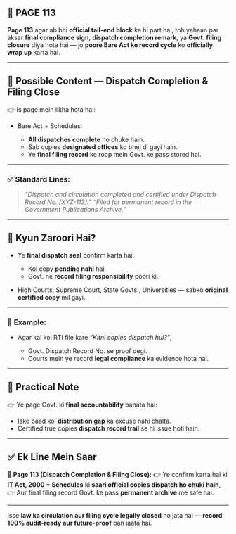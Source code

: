 ## 📄 **PAGE 113**

**Page 113** agar ab bhi **official tail-end block** ka hi part hai, toh yahaan par aksar **final compliance sign**, **dispatch completion remark**, ya **Govt. filing closure** diya hota hai — jo **poore Bare Act ke record cycle** ko **officially wrap up** karta hai.

---

## 🔹 **Possible Content — Dispatch Completion & Filing Close**

👉 Is page mein likha hota hai:

* Bare Act + Schedules:

  * **All dispatches complete** ho chuke hain.
  * Sab copies **designated offices** ko bhej di gayi hain.
  * Ye **final filing record** ke roop mein Govt. ke pass stored hai.

---

### ✅ **Standard Lines:**

> *“Dispatch and circulation completed and certified under Dispatch Record No. \[XYZ-113].”*
> *“Filed for permanent record in the Government Publications Archive.”*

---

## 🔹 **Kyun Zaroori Hai?**

* Ye **final dispatch seal** confirm karta hai:

  * Koi copy **pending nahi** hai.
  * Govt. ne **record filing responsibility** poori ki.
* High Courts, Supreme Court, State Govts., Universities — sabko **original certified copy** mil gayi.

---

### 🧩 **Example:**

* Agar kal koi RTI file kare *“Kitni copies dispatch hui?”*,

  * Govt. Dispatch Record No. se proof degi.
  * Courts mein ye record **legal compliance** ka evidence hota hai.

---

## 🔹 **Practical Note**

👉 Ye page Govt. ki **final accountability** banata hai:

* Iske baad koi **distribution gap** ka excuse nahi chalta.
* Certified true copies **dispatch record trail** se hi issue hoti hain.

---

## ✅ **Ek Line Mein Saar**

📌 **Page 113 (Dispatch Completion & Filing Close):**
👉 Ye confirm karta hai ki **IT Act, 2000 + Schedules** ki **saari official copies dispatch ho chuki hain**,
👉 Aur final filing record Govt. ke pass **permanent archive** me safe hai.

---

Isse **law ka circulation aur filing cycle legally closed** ho jata hai — **record 100% audit-ready aur future-proof** ban jaata hai.
